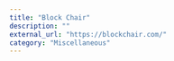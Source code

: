 ```yaml
---
title: "Block Chair"
description: ""
external_url: "https://blockchair.com/"
category: "Miscellaneous"
---
```

